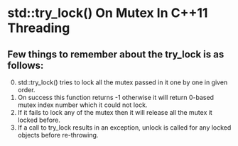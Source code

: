 # std::try_lock() On Mutex In C++11 Threading

## Few things to remember about the try_lock is as follows:

0. std::try_lock() tries to lock all the mutex passed in it one by one in given order.
1. On success this function returns -1 otherwise it will return 0-based mutex index number which it could not lock.
2. If it fails to lock any of the mutex then it will release all the mutex it locked before.
3. If a call to try_lock results in an exception, unlock is called for any locked objects before re-throwing.
